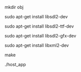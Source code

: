 mkdir obj

sudo apt-get install libsdl2-dev

sudo apt-get install libsdl2-ttf-dev

sudo apt-get install libsdl2-gfx-dev

sudo apt-get install libxml2-dev

make

./host_app
